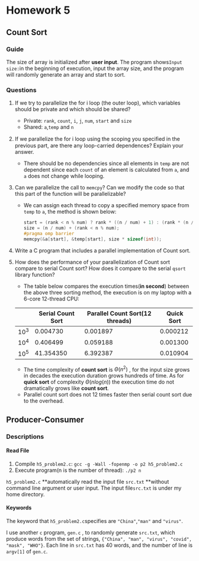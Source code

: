 # Homework 5

## Count Sort

### Guide

The size of array is initialized after **user input**. The program shows`Input size:`in the beginning of execution, input the array size, and the program will randomly generate an array and start to sort.

### Questions

1. If we try to parallelize the for i loop (the outer loop), which variables should be private and which should be shared?
   * Private: `rank`, `count`, `i`,  `j`, `num`, `start` and  `size`
   * Shared: `a`,`temp` and `n`
   
2. If we parallelize the for i loop using the scoping you speciﬁed in the previous part, are there any loop-carried dependences? Explain your answer.
   * There should be no dependencies since all elements in `temp` are not dependent since each `count` of an element is calculated from `a`, and `a` does not change while looping.
   
3. Can we parallelize the call to `memcpy`? Can we modify the code so that this part of the function will be parallelizable?

   * We can assign each thread to copy a specified memory space from `temp` to `a`, the method is shown below:

     ```c
     start = (rank < n % num) ? rank * ((n / num) + 1) : (rank * (n / num)) + n % num;
     size = (n / num) + (rank < n % num);
     #pragma omp barrier
     memcpy(&a[start], &temp[start], size * sizeof(int));
     ```

4. Write a C program that includes a parallel implementation of Count sort.

5. How does the performance of your parallelization of Count sort compare to serial Count sort? How does it compare to the serial `qsort` library function?

   * The table below compares the execution times(**in second**) between the above three sorting method, the execution is on my laptop with a 6-core 12-thread CPU:

   |        | Serial Count Sort | Parallel Count Sort(12 threads) | Quick Sort |
   | ------ | ----------------- | ------------------------------- | ---------- |
   | $10^3$ | 0.004730          | 0.001897                        | 0.000212   |
   | $10^4$ | 0.406499          | 0.059188                        | 0.001300   |
   | $10^5$ | 41.354350         | 6.392387                        | 0.010904   |

   * The time complexity of **count sort** is $\Theta(n^2)$ , for the input size grows in decades the execution duration grows hundreds of time. As for **quick sort** of complexity $\Theta(nlog(n))$ the execution time do not dramatically grows like **count sort**.
   * Parallel count sort does not 12 times faster then serial count sort due to the overhead.

## Producer-Consumer

### Descriptions

#### Read File

1. Compile `h5_problem2.c`: `gcc -g -Wall -fopenmp -o p2 h5_problem2.c`
2. Execute program(n is the number of thread): `./p2 n`

`h5_problem2.c` **automatically read the input file `src.txt` **without command line argument or user input.  The input file`src.txt` is under my home directory.

#### Keywords

The keyword that `h5_problem2.c`specifies are `"China"`,`"man"` and `"virus"`.

I use another `c` program, `gen.c` , to randomly generate `src.txt`, which produce words from the set of strings,  `{"China", "man", "virus", "covid", "mask", "WHO"}`. Each line in `src.txt` has 40 words, and the number of line is `argv[1]` of  `gen.c`.

